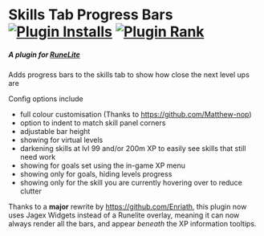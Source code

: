 # Skills Tab Progress Bars [![Plugin Installs](http://img.shields.io/endpoint?url=https://i.pluginhub.info/shields/installs/plugin/skills-tab-progress-bars)](https://runelite.net/plugin-hub/m0bile%20btw) [![Plugin Rank](http://img.shields.io/endpoint?url=https://i.pluginhub.info/shields/rank/plugin/skills-tab-progress-bars)](https://runelite.net/plugin-hub)
##### A plugin for [RuneLite](https://runelite.net/)
Adds progress bars to the skills tab to show how close the next level ups are

Config options include 
- full colour customisation (Thanks to https://github.com/Matthew-nop)
- option to indent to match skill panel corners
- adjustable bar height
- showing for virtual levels
- darkening skills at lvl 99 and/or 200m XP to easily see skills that still need work
- showing for goals set using the in-game XP menu
- showing only for goals, hiding levels progress
- showing only for the skill you are currently hovering over to reduce clutter

Thanks to a **major** rewrite by https://github.com/Enriath, this plugin now uses Jagex Widgets instead of a Runelite
overlay, meaning it can now always render all the bars, and appear *beneath* the XP information tooltips.
